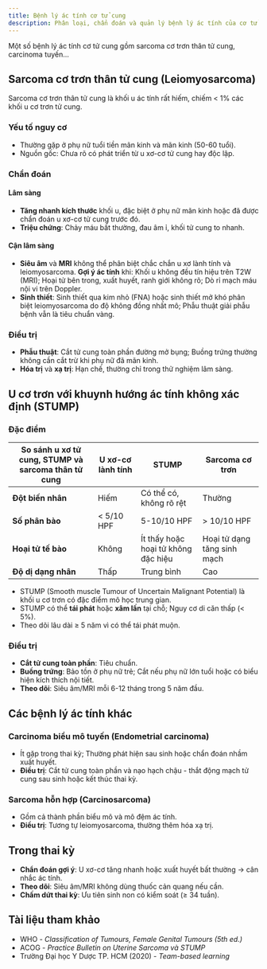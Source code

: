 ```yaml
---
title: Bệnh lý ác tính cơ tử cung
description: Phân loại, chẩn đoán và quản lý bệnh lý ác tính của cơ tử cung.
---
```


Một số bệnh lý ác tính cơ tử cung gồm sarcoma cơ trơn thân tử cung, carcinoma tuyến...

## Sarcoma cơ trơn thân tử cung (Leiomyosarcoma)

Sarcoma cơ trơn thân tử cung là khối u ác tính rất hiếm, chiếm < 1% các khối u cơ trơn tử cung.

### Yếu tố nguy cơ

- Thường gặp ở phụ nữ tuổi tiền mãn kinh và mãn kinh (50-60 tuổi).
- Nguồn gốc: Chưa rõ có phát triển từ u xơ-cơ tử cung hay độc lập.

### Chẩn đoán

#### Lâm sàng

- **Tăng nhanh kích thước** khối u, đặc biệt ở phụ nữ mãn kinh hoặc đã được chẩn đoán u xơ-cơ tử cung trước đó.
- **Triệu chứng**: Chảy máu bất thường, đau âm ỉ, khối tử cung to nhanh.

#### Cận lâm sàng

- **Siêu âm** và **MRI** không thể phân biệt chắc chắn u xơ lành tính và leiomyosarcoma. **Gợi ý ác tính** khi: Khối u không đều tín hiệu trên T2W (MRI); Hoại tử bên trong, xuất huyết, ranh giới không rõ; Dò rỉ mạch máu nội vi trên Doppler.
- **Sinh thiết**: Sinh thiết qua kim nhỏ (FNA) hoặc sinh thiết mở khó phân biệt leiomyosarcoma do độ không đồng nhất mô; Phẫu thuật giải phẫu bệnh vẫn là tiêu chuẩn vàng.

### Điều trị

- **Phẫu thuật**: Cắt tử cung toàn phần đường mở bụng; Buồng trứng thường không cần cắt trừ khi phụ nữ đã mãn kinh.
- **Hóa trị** và **xạ trị**: Hạn chế, thường chỉ trong thử nghiệm lâm sàng.

## U cơ trơn với khuynh hướng ác tính không xác định (STUMP)

### Đặc điểm

| So sánh u xơ tử cung, STUMP và sarcoma thân tử cung | U xơ-cơ lành tính | STUMP                               | Sarcoma cơ trơn             |
| --------------------------------------------------- | ----------------- | ----------------------------------- | --------------------------- |
| **Đột biến nhân**                                   | Hiếm              | Có thể có, không rõ rệt             | Thường                      |
| **Số phân bào**                                     | < 5/10 HPF        | 5-10/10 HPF                         | > 10/10 HPF                 |
| **Hoại tử tế bào**                                  | Không             | Ít thấy hoặc hoại tử không đặc hiệu | Hoại tử dạng tăng sinh mạch |
| **Độ dị dạng nhân**                                 | Thấp              | Trung bình                          | Cao                         |

- STUMP (Smooth muscle Tumour of Uncertain Malignant Potential) là khối u cơ trơn có đặc điểm mô học trung gian.
- STUMP có thể **tái phát** hoặc **xâm lấn** tại chỗ; Nguy cơ di căn thấp (< 5%).
- Theo dõi lâu dài ≥ 5 năm vì có thể tái phát muộn.

### Điều trị

- **Cắt tử cung toàn phần**: Tiêu chuẩn.
- **Buồng trứng**: Bảo tồn ở phụ nữ trẻ; Cắt nếu phụ nữ lớn tuổi hoặc có biểu hiện kích thích nội tiết.
- **Theo dõi**: Siêu âm/MRI mỗi 6-12 tháng trong 5 năm đầu.

## Các bệnh lý ác tính khác

### Carcinoma biểu mô tuyến (Endometrial carcinoma)

- Ít gặp trong thai kỳ; Thường phát hiện sau sinh hoặc chẩn đoán nhầm xuất huyết.
- **Điều trị**: Cắt tử cung toàn phần và nạo hạch chậu - thắt động mạch tử cung sau sinh hoặc kết thúc thai kỳ.

### Sarcoma hỗn hợp (Carcinosarcoma)

- Gồm cả thành phần biểu mô và mô đệm ác tính.
- **Điều trị**: Tương tự leiomyosarcoma, thường thêm hóa xạ trị.

## Trong thai kỳ

- **Chẩn đoán gợi ý**: U xơ-cơ tăng nhanh hoặc xuất huyết bất thường → cân nhắc ác tính.
- **Theo dõi**: Siêu âm/MRI không dùng thuốc cản quang nếu cần.
- **Chấm dứt thai kỳ**: Ưu tiên sinh non có kiểm soát (≥ 34 tuần).

## Tài liệu tham khảo

- WHO - _Classification of Tumours, Female Genital Tumours (5th ed.)_
- ACOG - _Practice Bulletin on Uterine Sarcoma và STUMP_
- Trường Đại học Y Dược TP. HCM (2020) - _Team-based learning_
